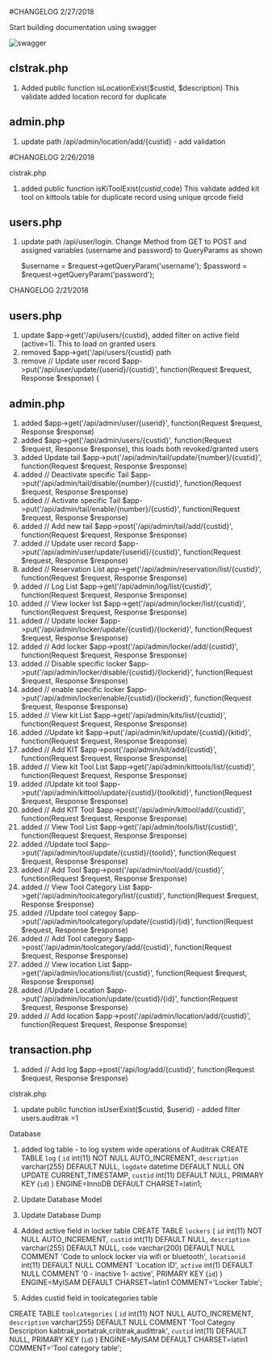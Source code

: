 #CHANGELOG 2/27/2018


Start building documentation using swagger


![swagger](https://user-images.githubusercontent.com/1977383/36696544-75821f64-1b7f-11e8-9ef5-cedde333c101.jpg)


## clstrak.php

1. Added public function isLocationExist($custid, $description)
   This validate added location record for duplicate

## admin.php

1. update path /api/admin/location/add/{custid} - add validation



#CHANGELOG 2/26/2018

clstrak.php

1. added public function isKiToolExist($custid,$code)
   This validate added kit tool on kittools table for duplicate record using unique qrcode field

## users.php

1. update  path /api/user/login. Change Method from GET to POST and assigned variables (username and password) to QueryParams as shown

    $username = $request->getQueryParam('username');
    $password = $request->getQueryParam('password');





CHANGELOG 2/21/2018


## users.php

1. update $app->get('/api/users/{custid}, added filter on active field (active=1). This to load on granted users
2. removed $app->get('/api/users/{custid} path
3. remove // Update user record $app->put('/api/user/update/{userid}/{custid}', function(Request $request, Response $response) {


## admin.php

1. added $app->get('/api/admin/user/{userid}', function(Request $request, Response $response)
2. added $app->get('/api/admin/users/{custid}', function(Request $request, Response $response), this loads both revoked/granted users
3. added Update tail $app->put('/api/admin/tail/update/{number}/{custid}', function(Request $request, Response $response)
4. added // Deactivate specific Tail $app->put('/api/admin/tail/disable/{number}/{custid}', function(Request $request, Response $response)
5. added // Activate specific Tail $app->put('/api/admin/tail/enable/{number}/{custid}', function(Request $request, Response $response)
6. added // Add new tail $app->post('/api/admin/tail/add/{custid}', function(Request $request, Response $response)
7. added // Update user record $app->put('/api/admin/user/update/{userid}/{custid}', function(Request $request, Response $response)
8. added // Reservation List app->get('/api/admin/reservation/list/{custid}', function(Request $request, Response $response)
9. added // Log List $app->get('/api/admin/log/list/{custid}', function(Request $request, Response $response)
10. added // View locker list $app->get('/api/admin/locker/list/{custid}', function(Request $request, Response $response)
11. added // Update locker $app->put('/api/admin/locker/update/{custid}/{lockerid}', function(Request $request, Response $response)
12. added // Add locker $app->post('/api/admin/locker/add/{custid}', function(Request $request, Response $response)
13. added // Disable specific  locker $app->put('/api/admin/locker/disable/{custid}/{lockerid}', function(Request $request, Response $response)
14. added // enable specific  locker $app->put('/api/admin/locker/enable/{custid}/{lockerid}', function(Request $request, Response $response)
15. added // View kit List $app->get('/api/admin/kits/list/{custid}', function(Request $request, Response $response)
16. added //Update kit $app->put('/api/admin/kit/update/{custid}/{kitid}', function(Request $request, Response $response)
17. added // Add KIT $app->post('/api/admin/kit/add/{custid}', function(Request $request, Response $response)
18. added // View kit Tool List $app->get('/api/admin/kittools/list/{custid}', function(Request $request, Response $response)
19. added //Update kit tool $app->put('/api/admin/kittool/update/{custid}/{toolkitid}', function(Request $request, Response $response)
20. added // Add KIT Tool $app->post('/api/admin/kittool/add/{custid}', function(Request $request, Response $response)
21. added // View Tool List $app->get('/api/admin/tools/list/{custid}', function(Request $request, Response $response)
22. added //Update tool $app->put('/api/admin/tool/update/{custid}/{toolid}', function(Request $request, Response $response)
23. added // Add Tool $app->post('/api/admin/tool/add/{custid}', function(Request $request, Response $response)
24. added // View Tool Category List $app->get('/api/admin/toolcategory/list/{custid}', function(Request $request, Response $response)
25. added //Update tool categoy $app->put('/api/admin/toolcategory/update/{custid}/{id}', function(Request $request, Response $response)
26. added // Add Tool category $app->post('/api/admin/toolcategory/add/{custid}', function(Request $request, Response $response)
27. added // View location List $app->get('/api/admin/locations/list/{custid}', function(Request $request, Response $response)
28. added //Update Location $app->put('/api/admin/location/update/{custid}/{id}', function(Request $request, Response $response)
29. added // Add location $app->post('/api/admin/location/add/{custid}', function(Request $request, Response $response)


## transaction.php

1. added // Add log $app->post('/api/log/add/{custid}', function(Request $request, Response $response)

clstrak.php

1. update public function isUserExist($custid, $userid) - added filter users.auditrak =1

Database

1. added log table - to log system wide operations of Auditrak
CREATE TABLE `log` (
  `id` int(11) NOT NULL AUTO_INCREMENT,
  `description` varchar(255) DEFAULT NULL,
  `logdate` datetime DEFAULT NULL ON UPDATE CURRENT_TIMESTAMP,
  `custid` int(11) DEFAULT NULL,
  PRIMARY KEY (`id`)
) ENGINE=InnoDB DEFAULT CHARSET=latin1;

2. Update Database Model
3. Update Database Dump

2. Added active field in locker table
   CREATE TABLE `lockers` (
     `id` int(11) NOT NULL AUTO_INCREMENT,
     `custid` int(11) DEFAULT NULL,
     `description` varchar(255) DEFAULT NULL,
     `code` varchar(200) DEFAULT NULL COMMENT 'Code to unlock locker via wifi or bluetooth',
     `locationid` int(11) DEFAULT NULL COMMENT 'Location ID',
     `active` int(1) DEFAULT NULL COMMENT '0 - inactive 1- active',
     PRIMARY KEY (`id`)
   ) ENGINE=MyISAM DEFAULT CHARSET=latin1 COMMENT='Locker Table';

3. Addes custid field in toolcategories table

CREATE TABLE `toolcategories` (
  `id` int(11) NOT NULL AUTO_INCREMENT,
  `description` varchar(255) DEFAULT NULL COMMENT 'Tool Categoy Description  kabtrak,portatrak,cribtrak,audittrak',
  `custid` int(11) DEFAULT NULL,
  PRIMARY KEY (`id`)
) ENGINE=MyISAM DEFAULT CHARSET=latin1 COMMENT='Tool category table';



